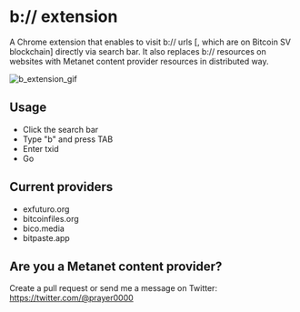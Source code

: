 # b:// extension

A Chrome extension that enables to visit b:// urls [, which are on Bitcoin SV blockchain] directly via search bar. It also replaces b:// resources on websites with Metanet content provider resources in distributed way.

![b_extension_gif](https://raw.githubusercontent.com/prayer0/b-extension/master/assets/screencast.gif)

## Usage

- Click the search bar
- Type "b" and press TAB
- Enter txid
- Go

## Current providers

- exfuturo.org
- bitcoinfiles.org
- bico.media
- bitpaste.app

## Are you a Metanet content provider? 
Create a pull request or send me a message on Twitter: https://twitter.com/@prayer0000
